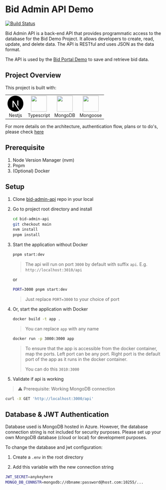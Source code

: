 # Bid Admin API Demo

[![Build Status](https://dev.azure.com/rma-demo/bid-demo-project/_apis/build/status%2Frayandus.bid-admin-api-demo?branchName=main)](https://dev.azure.com/rma-demo/bid-demo-project/_build/latest?definitionId=2&branchName=main)

Bid Admin API is a back-end API that provides programmatic access to the database for the Bid Demo Project. It allows developers to create, read, update, and delete data. The API is RESTful and uses JSON as the data format.

The API is used by the [Bid Portal Demo](https://bidportaldemo.z31.web.core.windows.net/) to save and retrieve bid data.

## Project Overview

This project is built with:

<table cellpadding="0" cellspacing="0">
  <tr style="padding: 0">
    <td valign="top" align="center">
        <img src="https://github.com/rayandus/my-portfolio/blob/main/public/nextjs.svg" width="50" height="50">
        <br />
        Nestjs
    </td>
    <td valign="top" align="center">
        <img src="https://github.com/rayandus/my-portfolio/blob/main/public/public/typescript.svg" width="50" height="50">
        <br />
        Typescript
    </td>
    <td valign="top" align="center">
        <img src="https://github.com/rayandus/my-portfolio/blob/main/public/public/mongodb.svg" width="50" height="50">
        <br />
        MongoDB
    </td>
        <td valign="top" align="center">
        <img src="https://github.com/rayandus/my-portfolio/blob/main/public/public/mongoose.svg" width="50" height="50">
        <br />
        Mongoose
    </td>
  </tr>
</table>

For more details on the architecture, authentication flow, plans or to do's, please check [here](https://rma-demo.notion.site/Bid-Demo-Project-9cf3e25d70e44f4b868499aeb89fd81a)


## Prerequisite

1. Node Version Manager (nvm)
1. Pnpm
1. (Optional) Docker

## Setup

1. Clone [bid-admin-api](https://github.com/rayandus/bid-admin-api) repo in your local

1. Go to project root directory and install

   ```bash
   cd bid-admin-api
   git checkout main
   nvm install
   pnpm install
   ```

1. Start the application without Docker

   ```bash
   pnpm start:dev
   ```

   > The api will run on port `3000` by default with suffix `api`. E.g. `http://localhost:3010/api`

   or

   ```bash
   PORT=3000 pnpm start:dev
   ```

   > Just replace `PORT=3000` to your choice of port

1. Or, start the application with Docker

   ```bash
   docker build -t app .
   ```

   > You can replace `app` with any name

   ```bash
   docker run -p 3000:3000 app
   ```

   > To ensure that the app is accessible from the docker container, map the ports. Left port can be any port. Right port is the default port of the app as it runs in the docker container.
   >
   > You can do this `3010:3000`

1. Validate if api is working

  > ⚠️ Prerequisite: Working MongoDB connection

  ```bash
  curl -X GET 'http://localhost:3000/api'
  ```

## Database & JWT Authentication

Database used is MongoDB hosted in Azure. However, the database connection string is not included for security purposes. Please set up your own MongoDB database (cloud or local) for development purposes.

To change the database and jwt configuration:

1. Create a `.env` in the root directory

1. Add this variable with the new connection string

  ```bash
  JWT_SECRET=anykeyhere
  MONGO_DB_CONNSTR=mongodb://dbname:password@host.com:10255/...
  ```

